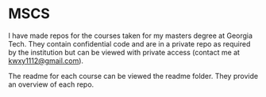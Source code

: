 # MSCS

I have made repos for the courses taken for my masters degree at Georgia Tech. They contain confidential code and are in a private repo as required by the institution but can be viewed with private access (contact me at kwxy1112@gmail.com). 

The readme for each course can be viewed the readme folder. They provide an overview of each repo. 
